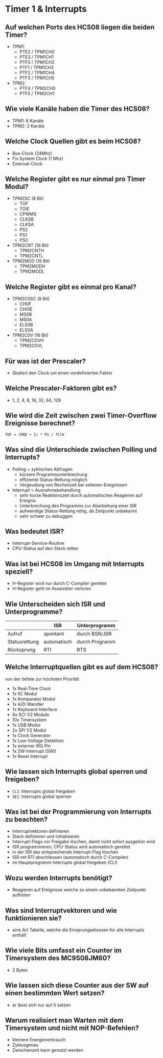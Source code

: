 # Timer 1 & Interrupts

## Auf welchen Ports des HCS08 liegen die beiden Timer?
* TPM1:
    * PTE2 / TPM1CH0
    * PTE3 / TPM1CH1
    * PTF0 / TPM1CH2
    * PTF1 / TPM1CH3
    * PTF2 / TPM1CH4
    * PTF3 / TPM1CH5
* TPM2: 
    * PTF4 / TPM2CH0
    * PTF5 / TPM2CH1

## Wie viele Kanäle haben die Timer des HCS08?
* TPM1: 6 Kanäle
* TPM2: 2 Kanäle

## Welche Clock Quellen gibt es beim HCS08?
* Bus-Clock (24Mhz)
* Fix System Clock (1 Mhz)
* External-Clock

## Welche Register gibt es nur einmal pro Timer Modul?
* TPM2SC (8 Bit)
    * TOF 
    * TOIE 
    * CPWMS 
    * CLKSB 
    * CLKSA 
    * PS2
    * PS1
    * PS0 
* TPM2CNT (16 Bit)
    * TPM2CNTH 
    * TPM2CNTL
* TPM2MOD (16 Bit)
    * TPM2MODH 
    * TPM2MODL

## Welche Register gibt es einmal pro Kanal?
* TPM2C0SC (8 Bit)
    * CH0F
    * CH0IE
    * MS0B
    * MS0A
    * ELS0B
    * ELS0A
* TPM2C0V (16 Bit)
    * TPM2C0VH
    * TPM2C0VL

## Für was ist der Prescaler?
* Skaliert den Clock um einen vordefinierten Faktor

## Welche Prescaler-Faktoren gibt es?
* 1, 2, 4, 8, 16, 32, 64, 128

## Wie wird die Zeit zwischen zwei Timer-Overflow Ereignisse berechnet?
`TOF = (MOD + 1) * PS / fClk`

## Was sind die Unterschiede zwischen Polling und Interrupts?
* Polling = zyklisches Abfragen
    * kürzere Programmunterbrechung
    * effiziente Status-Rettung möglich
    * Vergeudung von Rechenzeit bei seltenen Ereignissen
* Interrupt = Ausnahmebehandlung
    * sehr kurze Reaktionszeit durch automatisches Reagieren auf Ereignis
    * Unterbrechung des Programms zur Abarbeitung einer ISR
    * aufwendige Status-Rettung nötig, da Zeitpunkt unbekannt
    * sehr schwer zu debuggen

## Was bedeutet ISR?
* Interrupt-Service-Routine
* CPU-Status auf den Stack retten

## Was ist bei HCS08 im Umgang mit Interrupts speziell?
* H-Register wird nur durch C-Compiler gerettet
* H-Register geht im Assembler verloren

## Wie Unterscheiden sich ISR und Unterprogramme?
|               | ISR         | Unterprogramm  |
|---------------|-------------|----------------|
| Aufruf        | spontant    | durch BSR/JSR  |
| Statusrettung | automatisch | durch Programm |
| Rücksprung    | RTI         | RTS            |

## Welche Interruptquellen gibt es auf dem HCS08?
von der tiefste zur höchsten Priorität

* 1x Real-Time Clock
* 1x IIC Modul
* 1x Komparator Modul
* 1x A/D-Wandler
* 1x Keyboard-Interface
* 6x SCI 1/2 Module
* 10x Timersystem
* 1x USB Modul
* 2x SPI 1/2 Modul
* 1x Clock Generator
* 1x Low-Voltage Detektion
* 1x externer IRQ Pin
* 1x SW-Interrupt (SWI)
* 1x Reset Interrupt

## Wie lassen sich Interrupts global sperren und freigeben?
* `CLI`: Interrupts global freigeben
* `SEI`: Interrupts global sperren

## Was ist bei der Programmierung von Interrupts zu beachten?
* Interruptvektoren definieren
* Stack definieren und initialisieren
* Interrupt-Flags vor Freigabe löschen, damit nicht sofort ausgelöst wird
* ISR programmieren; CPU-Status wird automatisch gerettet
* in der ISR das entsprechende Interrupt-Flag löschen
* ISR mit RTI abschliessen (automatisch durch C-Compiler)
* im Hauptprogramm Interrupts global freigeben (CLI)

## Wozu werden Interrupts benötigt?
* Reagieren auf Ereignisse welche zu einem unbekannten Zeitpunkt auftreten

## Was sind Interruptvektoren und wie funktionieren sie?
* eine Art Tabelle, welche die Einsprungadressen für alle Interrupts enthält

## Wie viele Bits umfasst ein Counter im Timersystem des MC9S08JM60?
* 2 Bytes

## Wie lassen sich diese Counter aus der SW auf einen bestimmten Wert setzen?
* er lässt sich nur auf 0 setzen

## Warum realisiert man Warten mit dem Timersystem und nicht mit NOP-Befehlen?
* kleinere Energieverbrauch 
* Zyklusgenau
* Zwischenzeit kann genutzt werden

